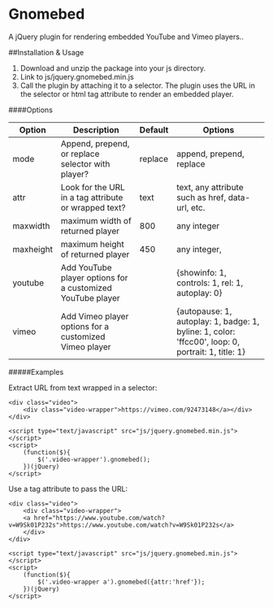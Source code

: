 # Gnomebed
A jQuery plugin for rendering embedded YouTube and Vimeo players..

##Installation & Usage

1. Download and unzip the package into your js directory.
2. Link to js/jquery.gnomebed.min.js
3. Call the plugin by attaching it to a selector. The plugin uses the URL in the selector or html tag attribute to render an embedded player.
 

####Options

| Option | Description | Default | Options
| --- | --- | --- | --- |
| mode | Append, prepend, or replace selector with player? | replace | append, prepend, replace
| attr | Look for the URL in a tag attribute or wrapped text? | text | text, any attribute such as href, data-url, etc.
| maxwidth | maximum width of returned player | 800 | any integer
| maxheight | maximum height of returned player | 450 | any integer,
| youtube | Add YouTube player options for a customized YouTube player |	|	{showinfo: 1, controls: 1, rel: 1, autoplay: 0} 
| vimeo | Add Vimeo player options for a customized Vimeo player |	| {autopause: 1, autoplay: 1, badge: 1, byline: 1, color: 'ffcc00', loop: 0, portrait: 1, title: 1} 

#####Examples

Extract URL from text wrapped in a selector:

```
<div class="video">
	<div class="video-wrapper">https://vimeo.com/92473148</a></div>
</div>

<script type="text/javascript" src="js/jquery.gnomebed.min.js"></script>
<script>
	(function($){
		$('.video-wrapper').gnomebed();
	})(jQuery)
</script>
```

Use a tag attribute to pass the URL:

```
<div class="video">
	<div class="video-wrapper">
	<a href="https://www.youtube.com/watch?v=W9Sk01P232s">https://www.youtube.com/watch?v=W9Sk01P232s</a>
	</div>
</div>

<script type="text/javascript" src="js/jquery.gnomebed.min.js"></script>
<script>
	(function($){
		$('.video-wrapper a').gnomebed({attr:'href'});
	})(jQuery)
</script>
```
